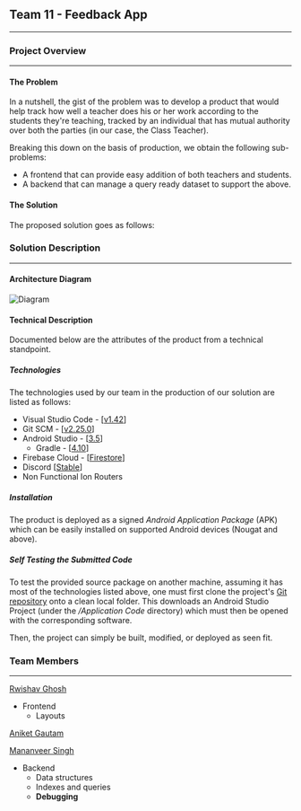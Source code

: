 ## Team 11 - Feedback App

-----------------------------------

### Project Overview
----------------------------------

#### The Problem

In a nutshell, the gist of the problem was to develop a product that would help track how well a teacher does his or her work according to the students they're teaching, tracked by an individual that has mutual authority over both the parties (in our case, the Class Teacher).

Breaking this down on the basis of production, we obtain the following sub-problems:
- A frontend that can provide easy addition of both teachers and students.
- A backend that can manage a query ready dataset to support the above.

#### The Solution

The proposed solution goes as follows:


### Solution Description
----------------------------------

#### Architecture Diagram

![Diagram](https://cdn.discordapp.com/attachments/675934163165249536/675934231553245214/App-Flow.png)

#### Technical Description

Documented below are the attributes of the product from a technical standpoint.

##### Technologies

The technologies used by our team in the production of our solution are listed as follows:
- Visual Studio Code - [[v1.42](https://code.visualstudio.com/)]
- Git SCM - [[v2.25.0](https://git-scm.com/)]
- Android Studio - [[3.5](https://developer.android.com/studio)]
  - Gradle - [[4.10](https://services.gradle.org/distributions/)]
- Firebase Cloud - [[Firestore](https://firebase.google.com/)]
- Discord [[Stable](https://discordapp.com/)]
- Non Functional Ion Routers

##### Installation

The product is deployed as a signed *Android Application Package* (APK) which can be easily installed on supported Android devices (Nougat and above).

##### Self Testing the Submitted Code

To test the provided source package on another machine, assuming it has most of the technologies listed above, one must first clone the project's [Git repository](https://github.com/rwishavg/feedback) onto a clean local folder. This downloads an Android Studio Project (under the */Application Code* directory) which must then be opened with the corresponding software.

Then, the project can simply be built, modified, or deployed as seen fit.


### Team Members
----------------------------------

[Rwishav Ghosh](https://github.com/rwishavg)
- Frontend
  - Layouts

[Aniket Gautam](https://github.com/aniketgautam3)

[Mananveer Singh](https://github.com/LuluTheThug)
- Backend
  - Data structures
  - Indexes and queries
  - **Debugging**
